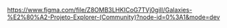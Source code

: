 https://www.figma.com/file/Z8OMB3LHKICoG7TVj0gilI/Galaxies-%E2%80%A2-Projeto-Explorer-(Community)?node-id=0%3A1&mode=dev

